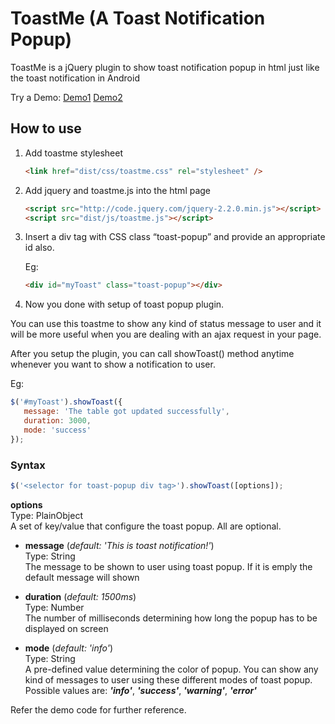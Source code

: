 # ToastMe (A Toast Notification Popup)
ToastMe is a jQuery plugin to show toast notification popup in html just like the toast notification in Android 

Try a Demo:
[Demo1](https://rawgit.com/npnm/ToastMe/master/examples/toast-popup-demo.html)
[Demo2](https://rawgit.com/npnm/ToastMe/master/examples/toast-popup-demo2.html)

## How to use

1. Add toastme stylesheet
   
      ```HTML
      <link href="dist/css/toastme.css" rel="stylesheet" />
      ```
   
2. Add jquery and toastme.js into the html page

      ```HTML
      <script src="http://code.jquery.com/jquery-2.2.0.min.js"></script>
      <script src="dist/js/toastme.js"></script>
      ```
      
3. Insert a div tag with CSS class “toast-popup” and provide an appropriate id also.

   Eg:
      ```HTML
      <div id="myToast" class="toast-popup"></div>
      ```
4.	Now you done with setup of toast popup plugin.

   You can use this toastme to show any kind of status message to user and it will be more useful when you are dealing with an ajax request in your page.

   After you setup the plugin, you can call showToast() method anytime whenever you want to show a notification to user. 
   
   Eg:
```javascript
$('#myToast').showToast({
   message: 'The table got updated successfully',
   duration: 3000,
   mode: 'success'
});
```
   ### Syntax
   
```javascript
$('<selector for toast-popup div tag>').showToast([options]);
```
      
**options**  
   	Type: PlainObject  
   	A set of key/value that configure the toast popup. All are optional.  
   	  
* **message** (*default: 'This is toast notification!'*)  
	Type: String  
	The message to be shown to user using toast popup. If it is emply the default message will shown  

* **duration** (*default: 1500ms*)  
	Type: Number  
	The number of milliseconds determining how long the popup has to be displayed on screen  

* **mode** (*default: 'info'*)  
	Type: String  
	A pre-defined value determining the color of popup. You can show any kind of messages to user using these different modes of 
	toast popup.  
	Possible values are: __*'info'*__, __*'success'*__, __*'warning'*__, __*'error'*__   
  

Refer the demo code for further reference.

